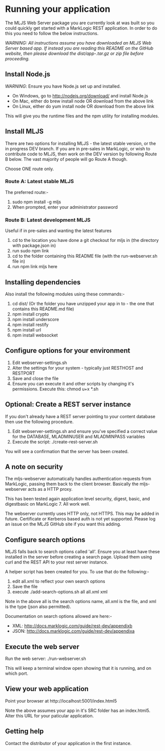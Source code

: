 # Running your application

The MLJS Web Server package you are currently look at was built so you could quickly get started with
a MarkLogic REST application. In order to do this you need to follow the below instructions.

*WARNING: All instructions assume you have downloaded an MLJS Web Server based app.
If instead you are reading this README on the GitHub website, then please download
the dist/app-<myapp>.tar.gz or zip file before proceeding.*

## Install Node.js

*WARNING*: Ensure you have Node.js set up and installed.

- On Windows, go to http://nodejs.org/download/ and install Node.js
- On Mac, either do brew install node OR download from the above link
- On Linux, either do yum install node OR download from the above link

This will give you the runtime files and the npm utility for installing modules.

## Install MLJS

There are two options for installing MLJS - the latest stable version, or the in progress DEV branch. If you are in
pre-sales in MarkLogic, or wish to contribute code to MLJS, then work on the DEV version by following Route B below.
The vast majority of people will go Route A though.

Choose ONE route only.

### Route A: Latest stable MLJS

The preferred route:-

1. sudo npm install -g mljs
2. When prompted, enter your administrator password

### Route B: Latest development MLJS

Useful if in pre-sales and wanting the latest features

1. cd to the location you have done a git checkout for mljs in (the directory with package.json in)
2. run sudo npm link
3. cd to the folder containing this README file (with the run-webserver.sh file in)
4. run npm link mljs here

## Installing dependencies

Also install the following modules using these commands:-

1. cd dist/<myappname> (Or the folder you have unzipped your app in to - the one that contains this README.md file)
2. npm install crypto
3. npm install underscore
4. npm install restify
5. npm install url
6. npm install websocket

## Configure options for your environment

1. Edit webserver-settings.sh
2. Alter the settings for your system - typically just RESTHOST and RESTPORT
3. Save and close the file
4. Ensure you can execute it and other scripts by changing it's permissions. Execute this: chmod u+x \*.sh

## Optional: Create a REST server instance

If you don't already have a REST server pointing to your content database then use the following procedure.

1. Edit webserver-settings.sh and ensure you've specified a correct value for the DATABASE, MLADMINUSER and MLADMINPASS variables
2. Execute the script: ./create-rest-server.sh

You will see a confirmation that the server has been created.

## A note on security

The mljs-webserver automatically handles authentication requests from MarkLogic, passing them back to the client browser.
Basically the mljs-webserver acts as a HTTP proxy.

This has been tested again application level security, digest, basic, and digestbasic on MarkLogic 7. All work well.

The webserver currently uses HTTP only, not HTTPS. This may be added in future. Certificate or Kerberos based auth is
not yet supported. Please log an issue on the MLJS GitHub site if you want this adding.

## Configure search options

MLJS falls back to search options called 'all'. Ensure you at least have these installed in the server before creating
a search page. Upload them using curl and the REST API to your rest server instance.

A helper script has been created for you. To use that do the following:-
1. edit all.xml to reflect your own search options
2. Save the file
3. execute ./add-search-options.sh all all.xml xml

Note in the above all is the search options name, all.xml is the file, and xml is the type (json also permitted).

Documentation on search options allowed are here:-

- XML: http://docs.marklogic.com/guide/rest-dev/appendixb
- JSON: http://docs.marklogic.com/guide/rest-dev/appendixa

## Execute the web server

Run the web server: ./run-webserver.sh

This will keep a terminal window open showing that it is running, and on which port.

## View your web application

Point your browser at http://localhost:5001/index.html5

Note the above assumes your app in it's SRC folder has an index.html5. Alter this URL for your paticular application.


## Getting help

Contact the distributor of your application in the first instance.
